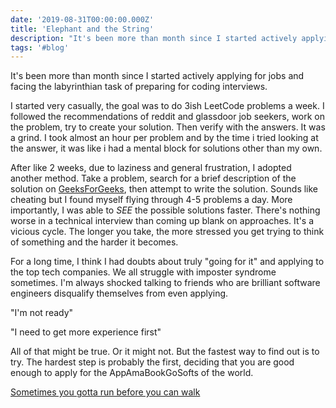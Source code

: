 ```yaml
---
date: '2019-08-31T00:00:00.000Z'
title: 'Elephant and the String'
description: "It's been more than month since I started actively applying for jobs and facing the labyrinthian task of preparing for coding interviews. I started very casually, the goal was to do 3ish LeetCode problems a week. I followed the recommendations of reddit and glassdoor job seekers..."
tags: '#blog'
---
```


It's been more than month since I started actively applying for jobs and facing the labyrinthian task of preparing for coding interviews.

I started very casually, the goal was to do 3ish LeetCode problems a week. I followed the recommendations of reddit and glassdoor job seekers, work on the problem, try to create your solution. Then verify with the answers. It was a grind. I took almost an hour per problem and by the time i tried looking at the answer, it was like i had a mental block for solutions other than my own.

After like 2 weeks, due to laziness and general frustration, I adopted another method. Take a problem, search for a brief description of the solution on [GeeksForGeeks](https://geeksforgeeks.org), then attempt to write the solution. Sounds like cheating but I found myself flying through 4-5 problems a day. More importantly, I was able to _SEE_ the possible solutions faster. There's nothing worse in a technical interview than coming up blank on approaches. It's a vicious cycle. The longer you take, the more stressed you get trying to think of something and the harder it becomes.

For a long time, I think I had doubts about truly "going for it" and applying to the top tech companies. We all struggle with imposter syndrome sometimes. I'm always shocked talking to friends who are brilliant software engineers disqualify themselves from even applying.

"I'm not ready"

"I need to get more experience first"

All of that might be true. Or it might not. But the fastest way to find out is to try. The hardest step is probably the first, deciding that you are good enough to apply for the AppAmaBookGoSofts of the world.

[Sometimes you gotta run before you can walk](https://www.youtube.com/watch?v=nVfbsyN1jEA)
